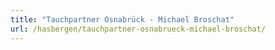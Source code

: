 ```yaml
---
title: "Tauchpartner Osnabrück - Michael Broschat"
url: /hasbergen/tauchpartner-osnabrueck-michael-broschat/
---
```

